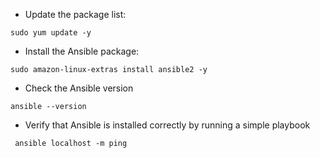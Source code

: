 - Update the package list:
```
sudo yum update -y
```
- Install the Ansible package:
```
sudo amazon-linux-extras install ansible2 -y
```
- Check the Ansible version
```
ansible --version
```
- Verify that Ansible is installed correctly by running a simple playbook
```
 ansible localhost -m ping
```
